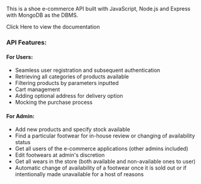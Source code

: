This is a shoe e-commerce API built with JavaScript, Node.js and Express with MongoDB as the DBMS.

Click Here to view the documentation

### API Features:
#### For Users:
- Seamless user registration and subsequent authentication
- Retrieving all categories of products available
- Filtering products by parameters inputted
- Cart management
- Adding optional address for delivery option
- Mocking the purchase process

#### For Admin:
- Add new products and specify stock available
- Find a particular footwear for in-house review or changing of availability status
- Get all users of the e-commerce applications (other admins included)
- Edit footwears at admin's discretion
- Get all wears in the store (both available and non-available ones to user)
- Automatic change of availability of a footwear once it is sold out or if intentionally made unavailable for a host of reasons
  

